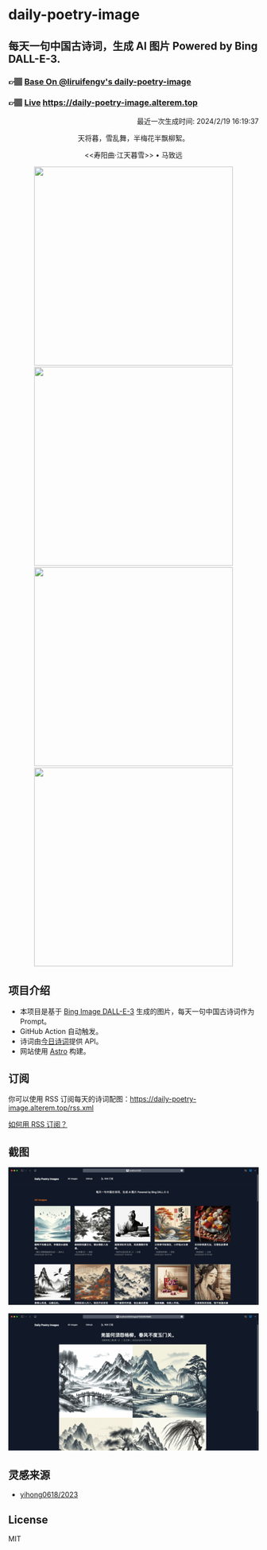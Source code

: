
# daily-poetry-image

## 每天一句中国古诗词，生成 AI 图片 Powered by Bing DALL-E-3.

### 👉🏽 [Base On @liruifengv's daily-poetry-image](https://github.com/liruifengv/daily-poetry-image)

### 👉🏽 [Live](https://daily-poetry-image.alterem.top/) https://daily-poetry-image.alterem.top

<p align="right">
  最近一次生成时间: 2024/2/19 16:19:37
</p>
<p align="center">
天将暮，雪乱舞，半梅花半飘柳絮。
</p>
<p align="center">
<<寿阳曲·江天暮雪>> • 马致远
</p>
<p align="center">
<img src="https://tse1.mm.bing.net/th/id/OIG1.y6O4Mjlp4JGBTeA.SoQu" height="400" width="400" />
<img src="https://tse3.mm.bing.net/th/id/OIG1.0KT_6BzOqb2rE9rQAIs0" height="400" width="400" />
<img src="https://tse1.mm.bing.net/th/id/OIG1.gqywW90.ANv287S9wuZ." height="400" width="400" />
<img src="https://tse1.mm.bing.net/th/id/OIG1.0_wfq9XZHYohs83d7wHF" height="400" width="400" />
</p>

## 项目介绍

-   本项目是基于 [Bing Image DALL-E-3](https://www.bing.com/images/create) 生成的图片，每天一句中国古诗词作为 Prompt。
-   GitHub Action 自动触发。
-   诗词由[今日诗词](https://www.jinrishici.com/)提供 API。
-   网站使用 [Astro](https://astro.build) 构建。

## 订阅

你可以使用 RSS 订阅每天的诗词配图：https://daily-poetry-image.alterem.top/rss.xml

[如何用 RSS 订阅？](https://zhuanlan.zhihu.com/p/55026716)

## 截图

![图片列表](./screenshots/Snipaste_2023-12-28_21-00-26.png)

![图片详情](./screenshots/Snipaste_2023-12-28_21-00-53.png)

## 灵感来源

-   [yihong0618/2023](https://github.com/yihong0618/2023)

## License

MIT
